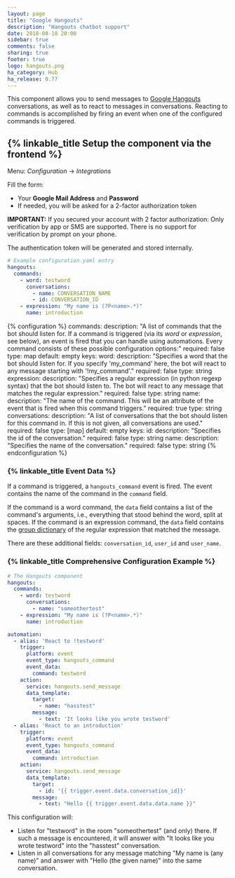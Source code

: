 ```yaml
---
layout: page
title: "Google Hangouts"
description: "Hangouts chatbot support"
date: 2018-08-18 20:00
sidebar: true
comments: false
sharing: true
footer: true
logo: hangouts.png
ha_category: Hub
ha_release: 0.77
---
```


This component allows you to send messages to [Google Hangouts](http://hangouts.google.com) conversations, as well as to react to messages in conversations. Reacting to commands is accomplished by firing an event when one of the configured commands is triggered.

## {% linkable_title Setup the component via the frontend %}

Menu: *Configuration* -> *Integrations*
  
Fill the form:
* Your **Google Mail Address** and **Password**
* If needed, you will be asked for a 2-factor authorization token

**IMPORTANT:** If you secured your account with 2 factor authorization: Only verification by app or SMS are supported. There is no support for verification by prompt on your phone.

The authentication token will be generated and stored internally.

```yaml
# Example configuration.yaml entry
hangouts:
  commands:
    - word: testword
      conversations:
        - name: CONVERSATION_NAME
        - id: CONVERSATION_ID
    - expression: "My name is (?P<name>.*)"
      name: introduction
```
{% configuration %}
commands:
  description: "A list of commands that the bot should listen for. If a command is triggered (via its *word* or *expression*, see below), an event is fired that you can handle using automations. Every command consists of these possible configuration options:"
  required: false
  type: map
  default: empty
  keys:
    word:
      description: "Specifies a word that the bot should listen for. If you specify 'my_command' here, the bot will react to any message starting with '!my_command'."
      required: false
      type: string
    expression:
      description: "Specifies a regular expression (in python regexp syntax) that the bot should listen to. The bot will react to any message that matches the regular expression."
      required: false
      type: string
    name:
      description: "The name of the command. This will be an attribute of the event that is fired when this command triggers."
      required: true
      type: string
    conversations:
      description: "A list of conversations that the bot should listen for this command in. If this is not given, all conversations are used."
      required: false
      type: [map]
      default: empty
      keys:
        id:
          description: "Specifies the id of the conversation."
          required: false
          type: string
        name:
          description: "Specifies the name of the conversation."
          required: false
          type: string
{% endconfiguration %}

### {% linkable_title Event Data %}

If a command is triggered, a `hangouts_command` event is fired. The event contains the name of the command in the `command` field.

If the command is a word command, the `data` field contains a list of the command's arguments, i.e., everything that stood behind the word, split at spaces. If the command is an expression command, the `data` field contains the [group dictionary](https://docs.python.org/3.6/library/re.html?highlight=re#re.match.groupdict) of the regular expression that matched the message.

There are these additional fields: `conversation_id`, `user_id` and `user_name`.

### {% linkable_title Comprehensive Configuration Example %}

```yaml
# The Hangouts component
hangouts:
  commands:
    - word: testword
      conversations:
        - name: "someothertest"
    - expression: "My name is (?P<name>.*)"
      name: introduction

automation:
  - alias: 'React to !testword'
    trigger:
      platform: event
      event_type: hangouts_command
      event_data:
        command: testword
    action:
      service: hangouts.send_message
      data_template:
        target: 
          - name: "hasstest"
        message: 
          - text: 'It looks like you wrote testword'
  - alias: 'React to an introduction'
    trigger:
      platform: event
      event_type: hangouts_command
      event_data:
        command: introduction
    action:
      service: hangouts.send_message
      data_template:
        target: 
          - id: '{{ trigger.event.data.conversation_id}}'
        message: 
          - text: "Hello {{ trigger.event.data.data.name }}"

```

This configuration will:
- Listen for "testword" in the room "someothertest" (and only) there. 
  If such a message is encountered, it will answer with "It looks like you wrote testword" into the "hasstest" conversation.
- Listen in all conversations for any message matching "My name is (any name)" and answer with "Hello (the given name)" into the same conversation.
